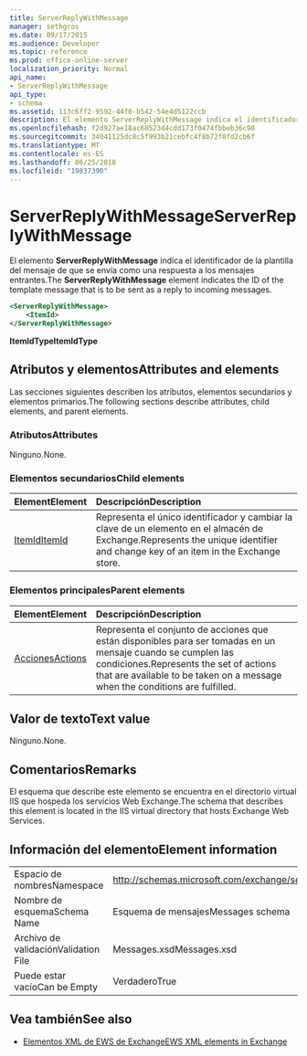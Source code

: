 ```yaml
---
title: ServerReplyWithMessage
manager: sethgros
ms.date: 09/17/2015
ms.audience: Developer
ms.topic: reference
ms.prod: office-online-server
localization_priority: Normal
api_name:
- ServerReplyWithMessage
api_type:
- schema
ms.assetid: 113c6ff2-9592-44f0-b542-54e4d5122ccb
description: El elemento ServerReplyWithMessage indica el identificador de la plantilla del mensaje de que se envía como una respuesta a los mensajes entrantes.
ms.openlocfilehash: f2d927ae18ac68523d4cdd173f0474fbbeb36c98
ms.sourcegitcommit: 34041125dc8c5f993b21cebfc4f8b72f0fd2cb6f
ms.translationtype: MT
ms.contentlocale: es-ES
ms.lasthandoff: 06/25/2018
ms.locfileid: "19837390"
---
```

# <a name="serverreplywithmessage"></a><span data-ttu-id="a4eef-103">ServerReplyWithMessage</span><span class="sxs-lookup"><span data-stu-id="a4eef-103">ServerReplyWithMessage</span></span>

<span data-ttu-id="a4eef-104">El elemento **ServerReplyWithMessage** indica el identificador de la plantilla del mensaje de que se envía como una respuesta a los mensajes entrantes.</span><span class="sxs-lookup"><span data-stu-id="a4eef-104">The **ServerReplyWithMessage** element indicates the ID of the template message that is to be sent as a reply to incoming messages.</span></span> 
  
```XML
<ServerReplyWithMessage>
    <ItemId>
</ServerReplyWithMessage>
```

 <span data-ttu-id="a4eef-105">**ItemIdType**</span><span class="sxs-lookup"><span data-stu-id="a4eef-105">**ItemIdType**</span></span>
## <a name="attributes-and-elements"></a><span data-ttu-id="a4eef-106">Atributos y elementos</span><span class="sxs-lookup"><span data-stu-id="a4eef-106">Attributes and elements</span></span>

<span data-ttu-id="a4eef-107">Las secciones siguientes describen los atributos, elementos secundarios y elementos primarios.</span><span class="sxs-lookup"><span data-stu-id="a4eef-107">The following sections describe attributes, child elements, and parent elements.</span></span>
  
### <a name="attributes"></a><span data-ttu-id="a4eef-108">Atributos</span><span class="sxs-lookup"><span data-stu-id="a4eef-108">Attributes</span></span>

<span data-ttu-id="a4eef-109">Ninguno.</span><span class="sxs-lookup"><span data-stu-id="a4eef-109">None.</span></span>
  
### <a name="child-elements"></a><span data-ttu-id="a4eef-110">Elementos secundarios</span><span class="sxs-lookup"><span data-stu-id="a4eef-110">Child elements</span></span>

|<span data-ttu-id="a4eef-111">**Element**</span><span class="sxs-lookup"><span data-stu-id="a4eef-111">**Element**</span></span>|<span data-ttu-id="a4eef-112">**Descripción**</span><span class="sxs-lookup"><span data-stu-id="a4eef-112">**Description**</span></span>|
|:-----|:-----|
|[<span data-ttu-id="a4eef-113">ItemId</span><span class="sxs-lookup"><span data-stu-id="a4eef-113">ItemId</span></span>](itemid.md) <br/> |<span data-ttu-id="a4eef-114">Representa el único identificador y cambiar la clave de un elemento en el almacén de Exchange.</span><span class="sxs-lookup"><span data-stu-id="a4eef-114">Represents the unique identifier and change key of an item in the Exchange store.</span></span>  <br/> |
   
### <a name="parent-elements"></a><span data-ttu-id="a4eef-115">Elementos principales</span><span class="sxs-lookup"><span data-stu-id="a4eef-115">Parent elements</span></span>

|<span data-ttu-id="a4eef-116">**Element**</span><span class="sxs-lookup"><span data-stu-id="a4eef-116">**Element**</span></span>|<span data-ttu-id="a4eef-117">**Descripción**</span><span class="sxs-lookup"><span data-stu-id="a4eef-117">**Description**</span></span>|
|:-----|:-----|
|[<span data-ttu-id="a4eef-118">Acciones</span><span class="sxs-lookup"><span data-stu-id="a4eef-118">Actions</span></span>](actions.md) <br/> |<span data-ttu-id="a4eef-119">Representa el conjunto de acciones que están disponibles para ser tomadas en un mensaje cuando se cumplen las condiciones.</span><span class="sxs-lookup"><span data-stu-id="a4eef-119">Represents the set of actions that are available to be taken on a message when the conditions are fulfilled.</span></span>  <br/> |
   
## <a name="text-value"></a><span data-ttu-id="a4eef-120">Valor de texto</span><span class="sxs-lookup"><span data-stu-id="a4eef-120">Text value</span></span>

<span data-ttu-id="a4eef-121">Ninguno.</span><span class="sxs-lookup"><span data-stu-id="a4eef-121">None.</span></span>
  
## <a name="remarks"></a><span data-ttu-id="a4eef-122">Comentarios</span><span class="sxs-lookup"><span data-stu-id="a4eef-122">Remarks</span></span>

<span data-ttu-id="a4eef-123">El esquema que describe este elemento se encuentra en el directorio virtual IIS que hospeda los servicios Web Exchange.</span><span class="sxs-lookup"><span data-stu-id="a4eef-123">The schema that describes this element is located in the IIS virtual directory that hosts Exchange Web Services.</span></span>
  
## <a name="element-information"></a><span data-ttu-id="a4eef-124">Información del elemento</span><span class="sxs-lookup"><span data-stu-id="a4eef-124">Element information</span></span>

|||
|:-----|:-----|
|<span data-ttu-id="a4eef-125">Espacio de nombres</span><span class="sxs-lookup"><span data-stu-id="a4eef-125">Namespace</span></span>  <br/> |http://schemas.microsoft.com/exchange/services/2006/messages  <br/> |
|<span data-ttu-id="a4eef-126">Nombre de esquema</span><span class="sxs-lookup"><span data-stu-id="a4eef-126">Schema Name</span></span>  <br/> |<span data-ttu-id="a4eef-127">Esquema de mensajes</span><span class="sxs-lookup"><span data-stu-id="a4eef-127">Messages schema</span></span>  <br/> |
|<span data-ttu-id="a4eef-128">Archivo de validación</span><span class="sxs-lookup"><span data-stu-id="a4eef-128">Validation File</span></span>  <br/> |<span data-ttu-id="a4eef-129">Messages.xsd</span><span class="sxs-lookup"><span data-stu-id="a4eef-129">Messages.xsd</span></span>  <br/> |
|<span data-ttu-id="a4eef-130">Puede estar vacío</span><span class="sxs-lookup"><span data-stu-id="a4eef-130">Can be Empty</span></span>  <br/> |<span data-ttu-id="a4eef-131">Verdadero</span><span class="sxs-lookup"><span data-stu-id="a4eef-131">True</span></span>  <br/> |
   
## <a name="see-also"></a><span data-ttu-id="a4eef-132">Vea también</span><span class="sxs-lookup"><span data-stu-id="a4eef-132">See also</span></span>



- [<span data-ttu-id="a4eef-133">Elementos XML de EWS de Exchange</span><span class="sxs-lookup"><span data-stu-id="a4eef-133">EWS XML elements in Exchange</span></span>](ews-xml-elements-in-exchange.md)

